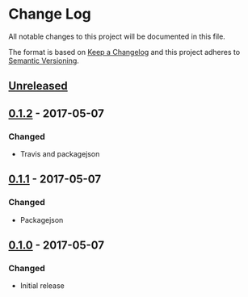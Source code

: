 # Change Log
All notable changes to this project will be documented in this file.

The format is based on [Keep a Changelog](http://keepachangelog.com/)
and this project adheres to [Semantic Versioning](http://semver.org/).


## [Unreleased][]

## [0.1.2][] - 2017-05-07
### Changed
- Travis and packagejson

## [0.1.1][] - 2017-05-07
### Changed
- Packagejson

## [0.1.0][] - 2017-05-07
### Changed
- Initial release


[Unreleased]: https://github.com/madou/react-debounce-decorator/compare/v0.1.2...HEAD
[0.1.2]: https://github.com/madou/react-debounce-decorator/compare/v0.1.1...v0.1.2
[0.1.1]: https://github.com/madou/react-debounce-decorator/compare/v0.1.0...v0.1.1
[0.1.0]: https://github.com/madou/react-debounce-decorator/tree/v0.1.0
